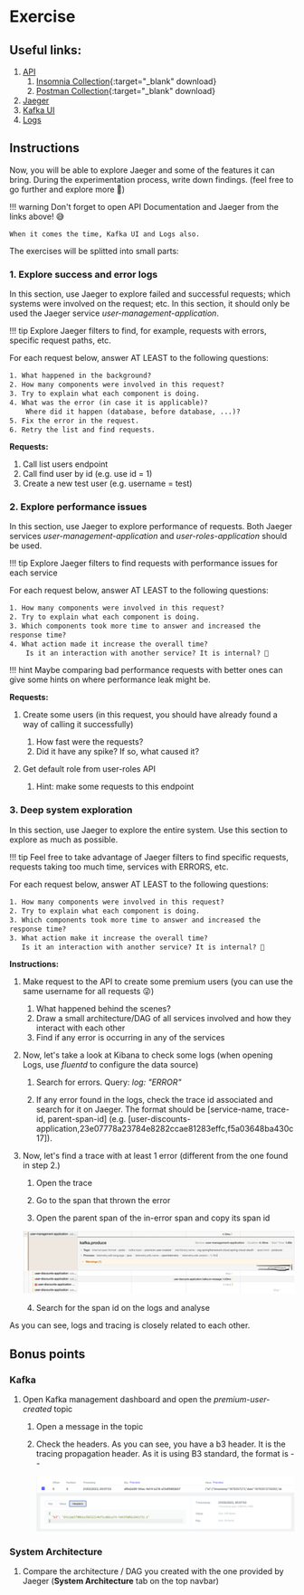 # Exercise

## Useful links:

1. [API](http://api.traceability.localhost/swagger-ui/index.html)
    1. [Insomnia Collection](./http-collections/Traceability.insomnia.json){:target="_blank" download}
    2. [Postman Collection](./http-collections/Traceability.postman_collection.json){:target="_blank" download}
2. [Jaeger](http://jaeger.traceability.localhost)
3. [Kafka UI](http://kafka.traceability.localhost)
4. [Logs](http://logs.traceability.localhost/app/discover)


## Instructions

Now, you will be able to explore Jaeger and some of the features it can bring. During the experimentation process, write down findings. (feel free to go further and explore more 💪)

!!! warning
    Don't forget to open API Documentation and Jaeger from the links above! 😅

    When it comes the time, Kafka UI and Logs also.

The exercises will be splitted into small parts:

### 1. Explore success and error logs

In this section, use Jaeger to explore failed and successful requests; which systems were involved on the request; etc.
In this section, it should only be used the Jaeger service *user-management-application*.

!!! tip
    Explore Jaeger filters to find, for example, requests with errors, specific request paths, etc.

For each request below, answer AT LEAST to the following questions:

    1. What happened in the background?
    2. How many components were involved in this request?
    3. Try to explain what each component is doing.
    4. What was the error (in case it is applicable)? 
        Where did it happen (database, before database, ...)?
    5. Fix the error in the request.
    6. Retry the list and find requests.

**Requests:**

1. Call list users endpoint
2. Call find user by id (e.g. use id = 1)
3. Create a new test user (e.g. username = test)

### 2. Explore performance issues

In this section, use Jaeger to explore performance of requests. Both Jaeger services *user-management-application* and *user-roles-application* should be used.
 

!!! tip
    Explore Jaeger filters to find requests with performance issues for each service

For each request below, answer AT LEAST to the following questions:

    1. How many components were involved in this request?
    2. Try to explain what each component is doing.
    3. Which components took more time to answer and increased the response time?
    4. What action made it increase the overall time? 
        Is it an interaction with another service? It is internal? 🤔

!!! hint
    Maybe comparing bad performance requests with better ones can give some hints on where performance leak might be.

**Requests:**

1. Create some users (in this request, you should have already found a way of calling it successfully)

    1. How fast were the requests?
    2. Did it have any spike? If so, what caused it?

1. Get default role from user-roles API

    1. Hint: make some requests to this endpoint


### 3. Deep system exploration

In this section, use Jaeger to explore the entire system. Use this section to explore as much as possible.
 
!!! tip
    Feel free to take advantage of Jaeger filters to find specific requests, requests taking too much time, services with ERRORS, etc.

For each request below, answer AT LEAST to the following questions:

    1. How many components were involved in this request?
    2. Try to explain what each component is doing.
    3. Which components took more time to answer and increased the response time?
    3. What action make it increase the overall time?
       Is it an interaction with another service? It is internal? 🤔

**Instructions:**

1. Make request to the API to create some premium users (you can use the same username for all requests 😜)

    1. What happened behind the scenes?
    2. Draw a small architecture/DAG of all services involved and how they interact with each other
    3. Find if any error is occurring in any of the services

2. Now, let's take a look at Kibana to check some logs (when opening Logs, use *fluentd* to configure the data source)

    1. Search for errors. Query: *log: "ERROR"*

    2. If any error found in the logs, check the trace id associated and search for it on Jaeger. The format should be [service-name, trace-id, parent-span-id] (e.g. [user-discounts-application,23e07778a23784e8282ccae81283effc,f5a03648ba430c17]).    

3. Now, let's find a trace with at least 1 error (different from the one found in step 2.)

    1. Open the trace

    2. Go to the span that thrown the error
    
    3. Open the parent span of the in-error span and copy its span id

    ![Parent Span ID](parent-span-id.png)

    4. Search for the span id on the logs and analyse

As you can see, logs and tracing is closely related to each other.


## Bonus points

### Kafka

1. Open Kafka management dashboard and open the *premium-user-created* topic

    1. Open a message in the topic

    2. Check the headers. As you can see, you have a b3 header. It is the tracing propagation header.
        As it is using B3 standard, the format is <trace-id>-<parent-id>-<flag>

        ![Kafka message header](kafka-msg-header.png)

### System Architecture

1. Compare the architecture / DAG you created with the one provided by Jaeger (**System Architecture** tab on the top navbar)
